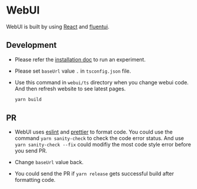# WebUI

WebUI is built by using [React](https://reactjs.org/docs/getting-started.html) and [fluentui](https://developer.microsoft.com/en-us/fluentui#/controls/web).


## Development

* Please refer the [installation doc](https://github.com/microsoft/nni#installation) to run an experiment.

* Please set `baseUrl` value `.` in `tsconfig.json` file.

* Use this command in `webui/ts` directory when you change webui code. And then refresh website to see latest pages.
    ```bash
    yarn build
    ```

## PR

* WebUI uses [eslint](https://eslint.org/docs/user-guide/getting-started) and [prettier](https://prettier.io/docs/en/index.html) to format code. You could use the command `yarn sanity-check` to check the code error status. And use `yarn sanity-check --fix` could modifiy the most code style error before you send PR.

* Change `baseUrl` value back.

* You could send the PR if `yarn release` gets successful build after formatting code.